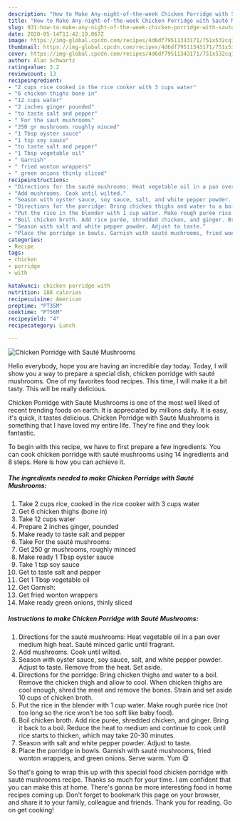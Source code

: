 ```yaml
---
description: "How to Make Any-night-of-the-week Chicken Porridge with Sauté Mushrooms"
title: "How to Make Any-night-of-the-week Chicken Porridge with Sauté Mushrooms"
slug: 931-how-to-make-any-night-of-the-week-chicken-porridge-with-saute-mushrooms
date: 2020-05-14T11:42:19.067Z
image: https://img-global.cpcdn.com/recipes/4d6df79511343171/751x532cq70/chicken-porridge-with-saute-mushrooms-recipe-main-photo.jpg
thumbnail: https://img-global.cpcdn.com/recipes/4d6df79511343171/751x532cq70/chicken-porridge-with-saute-mushrooms-recipe-main-photo.jpg
cover: https://img-global.cpcdn.com/recipes/4d6df79511343171/751x532cq70/chicken-porridge-with-saute-mushrooms-recipe-main-photo.jpg
author: Alan Schwartz
ratingvalue: 3.2
reviewcount: 13
recipeingredient:
- "2 cups rice cooked in the rice cooker with 3 cups water"
- "6 chicken thighs bone in"
- "12 cups water"
- "2 inches ginger pounded"
- "to taste salt and pepper"
- " For the saut mushrooms"
- "250 gr mushrooms roughly minced"
- "1 Tbsp oyster sauce"
- "1 tsp soy sauce"
- "to taste salt and pepper"
- "1 Tbsp vegetable oil"
- " Garnish"
- " fried wonton wrappers"
- " green onions thinly sliced"
recipeinstructions:
- "Directions for the sauté mushrooms: Heat vegetable oil in a pan over medium high heat. Sauté minced garlic until fragrant."
- "Add mushrooms. Cook until wilted."
- "Season with oyster sauce, soy sauce, salt, and white pepper powder. Adjust to taste. Remove from the heat. Set aside."
- "Directions for the porridge: Bring chicken thighs and water to a boil. Remove the chicken thigh and allow to cool. When chicken thighs are cool enough, shred the meat and remove the bones. Strain and set aside 10 cups of chicken broth."
- "Put the rice in the blender with 1 cup water. Make rough purée rice (not too long so the rice won’t be too soft like baby food)."
- "Boil chicken broth. Add rice purée, shredded chicken, and ginger. Bring it back to a boil. Reduce the heat to medium and continue to cook until rice starts to thicken, which may take 20-30 minutes."
- "Season with salt and white pepper powder. Adjust to taste."
- "Place the porridge in bowls. Garnish with sauté mushrooms, fried wonton wrappers, and green onions. Serve warm. Yum 😋"
categories:
- Recipe
tags:
- chicken
- porridge
- with

katakunci: chicken porridge with 
nutrition: 188 calories
recipecuisine: American
preptime: "PT35M"
cooktime: "PT56M"
recipeyield: "4"
recipecategory: Lunch

---
```



![Chicken Porridge with Sauté Mushrooms](https://img-global.cpcdn.com/recipes/4d6df79511343171/751x532cq70/chicken-porridge-with-saute-mushrooms-recipe-main-photo.jpg)

Hello everybody, hope you are having an incredible day today. Today, I will show you a way to prepare a special dish, chicken porridge with sauté mushrooms. One of my favorites food recipes. This time, I will make it a bit tasty. This will be really delicious.



Chicken Porridge with Sauté Mushrooms is one of the most well liked of recent trending foods on earth. It is appreciated by millions daily. It is easy, it's quick, it tastes delicious. Chicken Porridge with Sauté Mushrooms is something that I have loved my entire life. They're fine and they look fantastic.


To begin with this recipe, we have to first prepare a few ingredients. You can cook chicken porridge with sauté mushrooms using 14 ingredients and 8 steps. Here is how you can achieve it.

<!--inarticleads1-->

##### The ingredients needed to make Chicken Porridge with Sauté Mushrooms:

1. Take 2 cups rice, cooked in the rice cooker with 3 cups water
1. Get 6 chicken thighs (bone in)
1. Take 12 cups water
1. Prepare 2 inches ginger, pounded
1. Make ready to taste salt and pepper
1. Take  For the sauté mushrooms:
1. Get 250 gr mushrooms, roughly minced
1. Make ready 1 Tbsp oyster sauce
1. Take 1 tsp soy sauce
1. Get to taste salt and pepper
1. Get 1 Tbsp vegetable oil
1. Get  Garnish:
1. Get  fried wonton wrappers
1. Make ready  green onions, thinly sliced




<!--inarticleads2-->

##### Instructions to make Chicken Porridge with Sauté Mushrooms:

1. Directions for the sauté mushrooms: Heat vegetable oil in a pan over medium high heat. Sauté minced garlic until fragrant.
1. Add mushrooms. Cook until wilted.
1. Season with oyster sauce, soy sauce, salt, and white pepper powder. Adjust to taste. Remove from the heat. Set aside.
1. Directions for the porridge: Bring chicken thighs and water to a boil. Remove the chicken thigh and allow to cool. When chicken thighs are cool enough, shred the meat and remove the bones. Strain and set aside 10 cups of chicken broth.
1. Put the rice in the blender with 1 cup water. Make rough purée rice (not too long so the rice won’t be too soft like baby food).
1. Boil chicken broth. Add rice purée, shredded chicken, and ginger. Bring it back to a boil. Reduce the heat to medium and continue to cook until rice starts to thicken, which may take 20-30 minutes.
1. Season with salt and white pepper powder. Adjust to taste.
1. Place the porridge in bowls. Garnish with sauté mushrooms, fried wonton wrappers, and green onions. Serve warm. Yum 😋




So that's going to wrap this up with this special food chicken porridge with sauté mushrooms recipe. Thanks so much for your time. I am confident that you can make this at home. There's gonna be more interesting food in home recipes coming up. Don't forget to bookmark this page on your browser, and share it to your family, colleague and friends. Thank you for reading. Go on get cooking!
